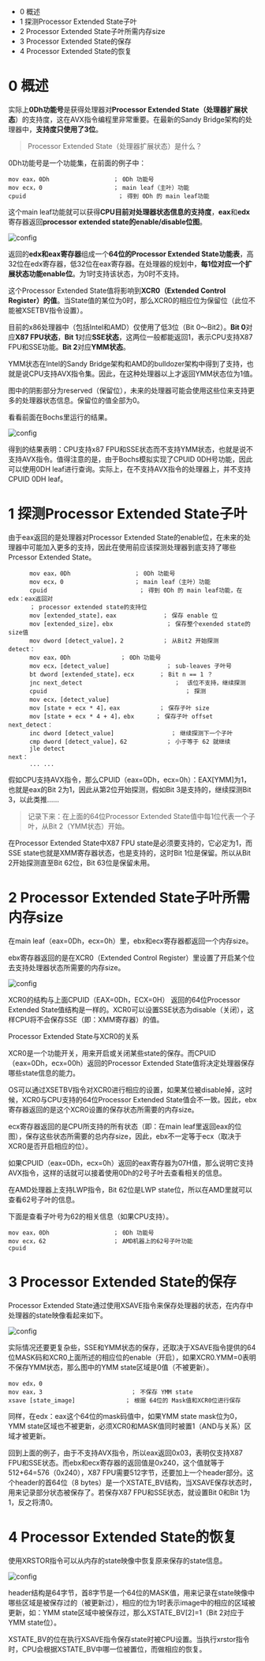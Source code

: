 - 0 概述
- 1 探测Processor Extended State子叶
- 2 Processor Extended State子叶所需内存size
- 3 Processor Extended State的保存
- 4 Processor Extended State的恢复

# 0 概述

实际上**0Dh功能号**是获得处理器对**Processor Extended State（处理器扩展状态**）的支持度，这在AVX指令编程里非常重要。在最新的Sandy Bridge架构的处理器中，**支持度只使用了3位**。

>Processor Extended State（处理器扩展状态）是什么？

0Dh功能号是一个功能集，在前面的例子中：

```assembly
mov eax，0Dh                  ； 0Dh 功能号
mov ecx，0                    ； main leaf（主叶）功能
cpuid                          ； 得到 0Dh 的 main leaf功能
```

这个main leaf功能就可以获得**CPU目前对处理器状态信息的支持度**，**eax**和**edx**寄存器返回**processor extended state的enable/disable位图**。

![config](./images/11.png)

返回的**edx和eax寄存器**组成一个**64位的Processor Extended State功能表**，高32位在edx寄存器，低32位在eax寄存器。在处理器的规划中，**每1位对应一个扩展状态功能enable位**。为1时支持该状态，为0时不支持。

这个Processor Extended State值将影响到**XCR0（Extended Control Register）的值**。当State值的某位为0时，那么XCR0的相应位为保留位（此位不能被XSETBV指令设置）。

目前的x86处理器中（包括Intel和AMD）仅使用了低3位（Bit 0～Bit2）。**Bit 0**对应**X87 FPU状态**，**Bit 1**对应**SSE状态**，这两位一般都能返回1，表示CPU支持X87 FPU和SSE功能。**Bit 2**对应**YMM状态**。

YMM状态在Intel的Sandy Bridge架构和AMD的bulldozer架构中得到了支持，也就是说CPU支持AVX指令集。因此，在这种处理器以上才返回YMM状态位为1值。

图中的阴影部分为reserved（保留位），未来的处理器可能会使用这些位来支持更多的处理器状态信息。保留位的值全部为0。

看看前面在Bochs里运行的结果。

![config](./images/12.png)

得到的结果表明：CPU支持x87 FPU和SSE状态而不支持YMM状态，也就是说不支持AVX指令。值得注意的是，由于Bochs模拟实现了CPUID 0DH号功能，因此可以使用0DH leaf进行查询。实际上，在不支持AVX指令的处理器上，并不支持CPUID 0DH leaf。

# 1 探测Processor Extended State子叶

由于eax返回的是处理器对Processor Extended State的enable位，在未来的处理器中可能加入更多的支持，因此在使用前应该探测处理器到底支持了哪些Prcessor Extended State。

```assembly
      mov eax，0Dh                  ； 0Dh 功能号
      mov ecx，0                    ； main leaf（主叶）功能
      cpuid                          ； 得到 0Dh 的 main leaf功能，在edx：eax返回对
      ； processor extended state的支持位
      mov [extended_state]，eax             ； 保存 enable 位
      mov [extended_size]，ebx               ； 保存整个exended state的size值
      mov dword [detect_value]，2           ； 从Bit2 开始探测
detect：
      mov eax，0Dh              ； 0Dh 功能号
      mov ecx，[detect_value]                ； sub-leaves 子叶号
      bt dword [extended_state]，ecx       ； Bit n == 1 ？
      jnc next_detect                          ；  该位不支持，继续探测
      cpuid                                       ； 探测
      mov ecx，[detect_value]
      mov [state + ecx * 4]，eax           ； 保存子叶 size
      mov [state + ecx * 4 + 4]，ebx      ； 保存子叶 offset
next_detect：
      inc dword [detect_value]                ； 继续探测下一个子叶
      cmp dword [detect_value]，62           ； 小于等于 62 就继续
      jle detect
next：
      ... ...
```

假如CPU支持AVX指令，那么CPUID（eax=0Dh，ecx=0h）：EAX[YMM]为1，也就是eax的Bit 2为1，因此从第2位开始探测，假如Bit 3是支持的，继续探测Bit 3，以此类推……

>记录下来：在上面的64位Processor Extended State值中每1位代表一个子叶，从Bit 2（YMM状态）开始。

在Processor Extended State中X87 FPU state是必须要支持的，它必定为1，而 SSE state也就是XMM寄存器状态，也是支持的，这时Bit 1位是保留。所以从Bit 2开始探测直至Bit 62位，Bit 63位是保留未用。

# 2 Processor Extended State子叶所需内存size

在main leaf（eax=0Dh，ecx=0h）里，ebx和ecx寄存器都返回一个内存size。

ebx寄存器返回的是在XCR0（Extended Control Register）里设置了开启某个位去支持处理器状态所需要的内存size。

![config](./images/13.png)

XCR0的结构与上面CPUID（EAX=0Dh，ECX=0H） 返回的64位Processor Extended State值结构是一样的。XCR0可以设置SSE状态为disable（关闭），这样CPU将不会保存SSE（即：XMM寄存器）的值。

Processor Extended State与XCR0的关系

XCR0是一个功能开关，用来开启或关闭某些state的保存。而CPUID（eax=0Dh，ecx=00h）返回的Processor Extended State值将决定处理器保存哪些state信息的能力。

OS可以通过XSETBV指令对XCR0进行相应的设置，如果某位被disable掉，这时候，XCR0与CPU支持的64位Processor Extended State值会不一致。因此，ebx寄存器返回的是这个XCR0设置的保存状态所需要的内存size。

ecx寄存器返回的是CPU所支持的所有状态（即：在main leaf里返回eax的位图），保存这些状态所需要的总内存size，因此，ebx不一定等于ecx（取决于XCR0是否开启相应的位）。

如果CPUID（eax=0Dh，ecx=0h）返回的eax寄存器为07H值，那么说明它支持AVX指令，这样的话就可以接着使用0Dh的2号子叶去查看相关的信息。

在AMD处理器上支持LWP指令，Bit 62位是LWP state位，所以在AMD里就可以查看62号子叶的信息。

下面是查看子叶号为62的相关信息（如果CPU支持）。

```assembly
mov eax，0Dh                  ； 0Dh 功能号
mov ecx，62                   ； AMD机器上的62号子叶功能
cpuid
```

# 3 Processor Extended State的保存

Processor Extended State通过使用XSAVE指令来保存处理器的状态，在内存中处理器的state映像看起来如下。

![config](./images/14.png)

实际情况还要更复杂些，SSE和YMM状态的保存，还取决于XSAVE指令提供的64位MASK码和XCR0上面所述的相应位的enable（开启），如果XCR0.YMM=0表明不保存YMM状态，那么图中的YMM state区域是0值（不被更新）。

```assembly
mov edx，0
mov eax，3                         ； 不保存 YMM state
xsave [state_image]              ； 根据 64位的 Mask值和XCR0位进行保存
```

同样，在edx：eax这个64位的mask码值中，如果YMM state mask位为0，YMM state区域也不被更新，必须XCR0和MASK值同时被置1（AND与关系）区域才被更新。

回到上面的例子，由于不支持AVX指令，所以eax返回0x03，表明仅支持X87 FPU和SSE状态。而ebx和ecx寄存器的返回值是0x240，这个值就等于512+64=576（0x240），X87 FPU需要512字节，还要加上一个header部分。这个header的首64位（8 bytes）是一个XSTATE_BV结构，当XSAVE保存状态时，用来记录部分状态被保存了。若保存X87 FPU和SSE状态，就设置Bit 0和Bit 1为1，反之将清0。

# 4 Processor Extended State的恢复

使用XRSTOR指令可以从内存的state映像中恢复原来保存的state信息。

![config](./images/15.png)

header结构是64字节，首8字节是一个64位的MASK值，用来记录在state映像中哪些区域是被保存过的（被更新过），相应的位为1时表示image中的相应的区域被更新，如：YMM state区域中被保存过，那么XSTATE_BV[2]=1（Bit 2对应于YMM state位）。

XSTATE\_BV的位在执行XSAVE指令保存state时被CPU设置。当执行xrstor指令时，CPU会根据XSTATE\_BV中哪一位被置位，而做相应的恢复。